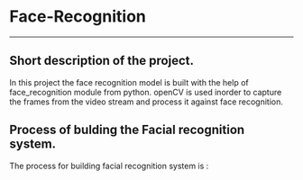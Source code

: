 # Face-Recognition
***
## Short description of the project.
In this project the face recognition model is built with the help of face_recognition module from python.
openCV is used inorder to capture the frames from the video stream and process it against face recognition.

## Process of bulding the Facial recognition system.
The process for building facial recognition system is : 
